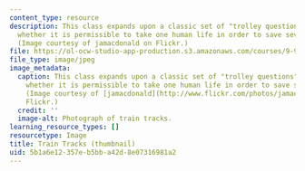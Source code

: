 ```yaml
---
content_type: resource
description: This class expands upon a classic set of "trolley questions" involving
  whether it is permissible to take one human life in order to save several others.
  (Image courtesy of jamacdonald on Flickr.)
file: https://ol-ocw-studio-app-production.s3.amazonaws.com/courses/9-93-marathon-moral-reasoning-laboratory-january-iap-2007/5b1a6e12357eb5bba42d8e07316981a2_9-93iap07-th.jpg
file_type: image/jpeg
image_metadata:
  caption: This class expands upon a classic set of "trolley questions" involving
    whether it is permissible to take one human life in order to save several others.
    (Image courtesy of [jamacdonald](http://www.flickr.com/photos/jamacdonald/) on
    Flickr.)
  credit: ''
  image-alt: Photograph of train tracks.
learning_resource_types: []
resourcetype: Image
title: Train Tracks (thumbnail)
uid: 5b1a6e12-357e-b5bb-a42d-8e07316981a2
---
```


